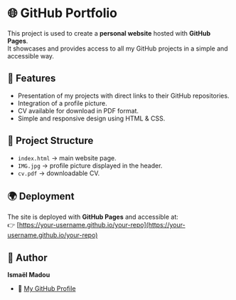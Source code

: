 # 🌐 GitHub Portfolio

This project is used to create a **personal website** hosted with **GitHub Pages**.  
It showcases and provides access to all my GitHub projects in a simple and accessible way.

## 🚀 Features
- Presentation of my projects with direct links to their GitHub repositories.  
- Integration of a profile picture.  
- CV available for download in PDF format.  
- Simple and responsive design using HTML & CSS.  

## 📂 Project Structure
- `index.html` → main website page.  
- `IMG.jpg` → profile picture displayed in the header.  
- `cv.pdf` → downloadable CV.  

## 🌍 Deployment
The site is deployed with **GitHub Pages** and accessible at:  
👉 [https://your-username.github.io/your-repo](https://your-username.github.io/your-repo)  

## 👤 Author
**Ismaël Madou**  
- 🐙 [My GitHub Profile](https://github.com/Ismael-madou)  
